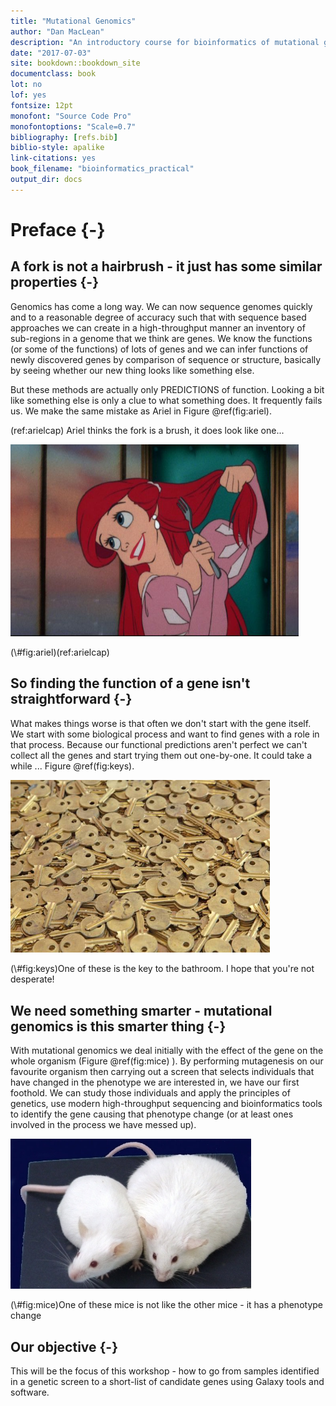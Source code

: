 ```yaml
---
title: "Mutational Genomics"
author: "Dan MacLean"
description: "An introductory course for bioinformatics of mutational genomics"
date: "2017-07-03"
site: bookdown::bookdown_site
documentclass: book
lot: no
lof: yes
fontsize: 12pt
monofont: "Source Code Pro"
monofontoptions: "Scale=0.7"
bibliography: [refs.bib]
biblio-style: apalike
link-citations: yes
book_filename: "bioinformatics_practical"
output_dir: docs
---
```


# Preface {-}

## A fork is not a hairbrush - it just has some similar properties {-}

Genomics has come a long way. We can now sequence genomes quickly and to a reasonable degree of accuracy such that with sequence based approaches we can create in a high-throughput manner an inventory of sub-regions in a genome that we think are genes. We know the functions (or some of the functions) of lots of genes and we can infer functions of newly discovered genes by comparison of sequence or structure, basically by seeing whether our new thing looks like something else.  

But these methods are actually only PREDICTIONS of function. Looking a bit like something else is only a clue to what something does. It frequently fails us. We make the same mistake as Ariel in Figure \@ref(fig:ariel).

(ref:arielcap) Ariel thinks the fork is a brush, it does look like one...

<div class="figure">
<img src="assets/ariel.jpg" alt="(ref:arielcap)" width="461" />
<p class="caption">(\#fig:ariel)(ref:arielcap)</p>
</div>

## So finding the function of a gene isn't straightforward {-}

What makes things worse is that often we don't start with the gene itself. We start with some biological process and want to find genes with a role in that process.  Because our functional predictions aren't perfect we can't collect all the genes and start trying them out one-by-one. It could take a while ... Figure \@ref(fig:keys).


<div class="figure">
<img src="assets/keys.jpg" alt="One of these is the key to the bathroom. I hope that you're not desperate!" width="415" />
<p class="caption">(\#fig:keys)One of these is the key to the bathroom. I hope that you're not desperate!</p>
</div>

## We need something smarter - mutational genomics is this smarter thing {-}

With mutational genomics we deal initially with the effect of the gene on the whole organism (Figure \@ref(fig:mice) ). By performing mutagenesis on our favourite organism then carrying out a screen that selects individuals that have changed in the phenotype we are interested in, we have our first foothold. We can study those individuals and apply the principles of genetics, use modern high-throughput sequencing and bioinformatics tools to identify the gene causing that phenotype change (or at least ones involved in the process we have messed up).

<div class="figure">
<img src="assets/obese-mouse.jpg" alt="One of these mice is not like the other mice - it has a phenotype change" width="385" />
<p class="caption">(\#fig:mice)One of these mice is not like the other mice - it has a phenotype change</p>
</div>

## Our objective {-}

This will be the focus of this workshop - how to go from samples identified in a genetic screen to a short-list of candidate genes using Galaxy tools and software. 
